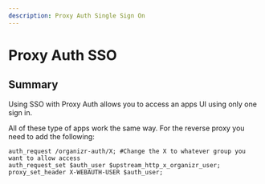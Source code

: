 ```yaml
---
description: Proxy Auth Single Sign On
---
```


# Proxy Auth SSO

## Summary

Using SSO with Proxy Auth allows you to access an apps UI using only one sign in.

All of these type of apps work the same way. For the reverse proxy you need to add the following:

```
auth_request /organizr-auth/X; #Change the X to whatever group you want to allow access
auth_request_set $auth_user $upstream_http_x_organizr_user;
proxy_set_header X-WEBAUTH-USER $auth_user;
```
